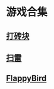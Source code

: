 # 游戏合集

## [打砖块](/Guablock/game1.html)

## [扫雷](/clearmines/index.html)

## [FlappyBird](/FlappyBird/index.html)
